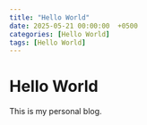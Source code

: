 ```yaml
---
title: "Hello World"
date: 2025-05-21 00:00:00  +0500
categories: [Hello World]
tags: [Hello World]
---
```

# Hello World

This is my personal blog.
